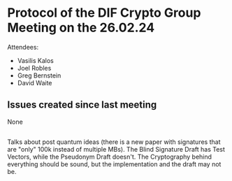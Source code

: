 # Protocol of the DIF Crypto Group Meeting on the 26.02.24

Attendees:
* Vasilis Kalos
* Joel Robles
* Greg Bernstein
* David Waite

## Issues created since last meeting

None

## 

Talks about post quantum ideas (there is a new paper with signatures that are "only" 100k instead of multiple MBs).
The Blind Signature Draft has Test Vectors, while the Pseudonym Draft doesn't.
The Cryptography behind everything should be sound, but the implementation and the draft may not be.